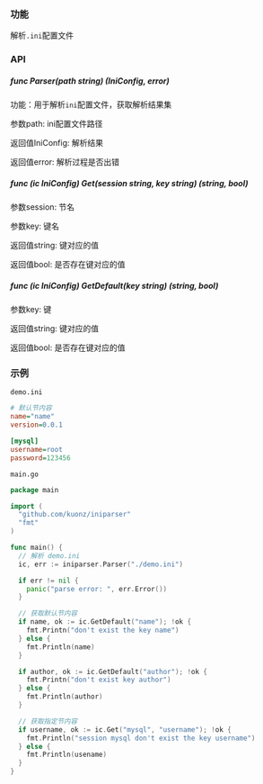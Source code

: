 ### 功能

解析`.ini`配置文件



### API

##### func Parser(path string) (IniConfig, error)

功能：用于解析`ini`配置文件，获取解析结果集

参数path: ini配置文件路径

返回值IniConfig: 解析结果

返回值error: 解析过程是否出错



##### func (ic IniConfig) Get(session string, key string) (string, bool)

参数session: 节名

参数key: 键名

返回值string: 键对应的值

返回值bool: 是否存在键对应的值



##### func (ic IniConfig) GetDefault(key string) (string, bool)

参数key: 键

返回值string: 键对应的值

返回值bool: 是否存在键对应的值



### 示例

`demo.ini`

```ini
# 默认节内容
name="name" 
version=0.0.1

[mysql]
username=root
password=123456
```

`main.go`

```go
package main

import (
  "github.com/kuonz/iniparser"
  "fmt"
)

func main() {
  // 解析 demo.ini
  ic, err := iniparser.Parser("./demo.ini")

  if err != nil {
    panic("parse error: ", err.Error())
  }

  // 获取默认节内容
  if name, ok := ic.GetDefault("name"); !ok {
    fmt.Printn("don't exist the key name")
  } else {
    fmt.Println(name)
  }

  if author, ok := ic.GetDefault("author"); !ok {
    fmt.Printn("don't exist key author")
  } else {
    fmt.Println(author)
  }

  // 获取指定节内容
  if username, ok := ic.Get("mysql", "username"); !ok {
    fmt.Println("session mysql don't exist the key username")
  } else {
    fmt.Println(usename)
  }
}
```